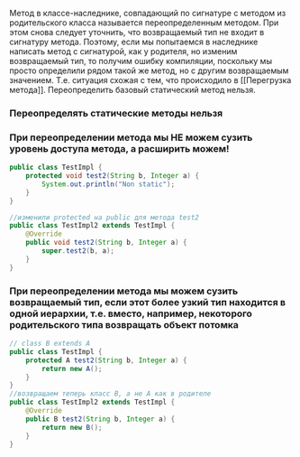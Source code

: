 Метод в классе-наследнике, совпадающий по сигнатуре с методом из родительского класса называется переопределенным методом. При этом снова следует уточнить, что возвращаемый тип не входит в сигнатуру метода. Поэтому, если мы попытаемся в наследнике написать метод с сигнатурой, как у родителя, но изменим возвращаемый тип, то получим ошибку компиляции, поскольку мы просто определили рядом такой же метод, но с другим возвращаемым значением. Т.е. ситуация схожая с тем, что происходило в [[Перегрузка метода]]. Переопределить базовый статический метод нельзя. 

### Переопределять статические методы нельзя

### При переопределении метода мы НЕ можем сузить уровень доступа метода, а расширить можем!
```java
public class TestImpl {  
    protected void test2(String b, Integer a) {  
        System.out.println("Non static");  
    }  
}

//изменили protected на public для метода test2
public class TestImpl2 extends TestImpl {  
    @Override  
    public void test2(String b, Integer a) {  
        super.test2(b, a);  
    }  
}
```

### При переопределении метода мы можем сузить возвращаемый тип, если этот более узкий тип находится в одной иерархии, т.е. вместо, например, некоторого родительского типа возвращать объект потомка
```java
// class B extends A
public class TestImpl {  
    protected A test2(String b, Integer a) {  
        return new A();  
    }  
}
//возвращаем теперь класс B, а не A как в родителе
public class TestImpl2 extends TestImpl {  
    @Override  
    public B test2(String b, Integer a) {  
        return new B();  
    }  
}
```
